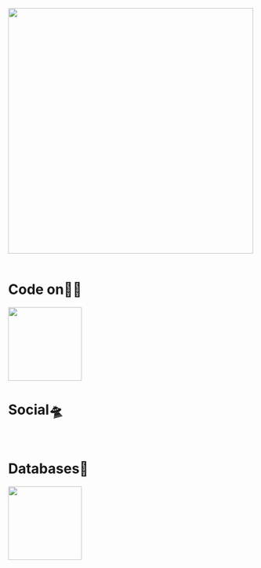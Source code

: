 
<div>
    <img src="https://i.gifer.com/NvL.gif" width="500" alt="">
</div>

<br>

# Code on👨‍💻
 
<img width ="150px" src="https://img1.freepng.ru/20180330/rte/kisspng-logo-desktop-wallpaper-computer-icons-clip-art-instagram-5abe0f43df0ec7.6005389915224051879137.jpg">

<br>

# Social🛸

<div style="width: 10px; display: flex; justify-content: left;">
    <img src="https://www.jaspersomsen.com/wp-spullies/uploads/2017/03/instagram-Logo-PNG-Transparent-Background-download.png" alt="">
    <img style=" margin-left: 25px;" src="https://cdn.freebiesupply.com/logos/large/2x/telegram-logo-svg-vector.svg" alt="">
</div>

<br>

# Databases🌌

<img width="150px" src="https://camo.githubusercontent.com/e068b5e89975869212c4ce5fa13a6c29ed5eccd50ca628515f7acc6d1f260ca1/68747470733a2f2f6c6f676f73706e672e6f72672f77702d636f6e74656e742f75706c6f6164732f6e6f64652d6a732e706e67">